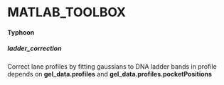 MATLAB_TOOLBOX
==============

#### Typhoon
##### ladder_correction
Correct lane profiles by fitting gaussians to DNA ladder bands in profile
depends on **gel_data.profiles** and **gel_data.profiles.pocketPositions**
